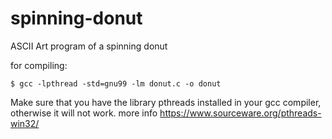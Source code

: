 # spinning-donut
ASCII Art program of a spinning donut

for compiling:
```
$ gcc -lpthread -std=gnu99 -lm donut.c -o donut
```
Make sure that you have the library pthreads installed in your gcc compiler, otherwise it will not work.
more info https://www.sourceware.org/pthreads-win32/
